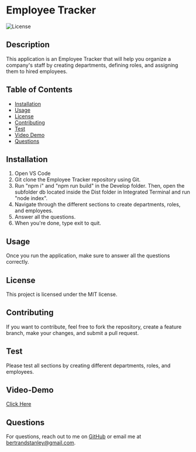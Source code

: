 # Employee Tracker
![License](https://img.shields.io/badge/license-MIT-blue)

## Description
This application is an Employee Tracker that will help you organize a company's staff by creating departments, defining roles, and assigning them to hired employees.

## Table of Contents
- [Installation](#installation)
- [Usage](#usage)
- [License](#license)
- [Contributing](#contributing)
- [Test](#test)
- [Video Demo](#video-demo)
- [Questions](#questions)

## Installation
1. Open VS Code 
2. Git clone the Employee Tracker repository using Git.
3. Run "npm i" and "npm run build" in the Develop folder. Then, open the subfolder db located inside the Dist folder in Integrated Terminal and run "node index".
4. Navigate through the different sections to create departments, roles, and employees.
4. Answer all the questions.
5. When you're done, type exit to quit.

## Usage
Once you run the application, make sure to answer all the questions correctly.

## License

This project is licensed under the MIT license.

## Contributing
If you want to contribute, feel free to fork the repository, create a feature branch, make your changes, and submit a pull request.

## Test
Please test all sections by creating different departments, roles, and employees.

## Video-Demo
[Click Here](https://youtu.be/0rQSQin1Bis)

## Questions
For questions, reach out to me on [GitHub](https://github.com/bertrandstanley) or email me at bertrandstanley@gmail.com.
